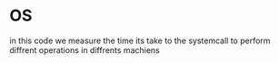 # OS
in this code we measure the time its take to the systemcall to perform diffrent operations in diffrents machiens 
